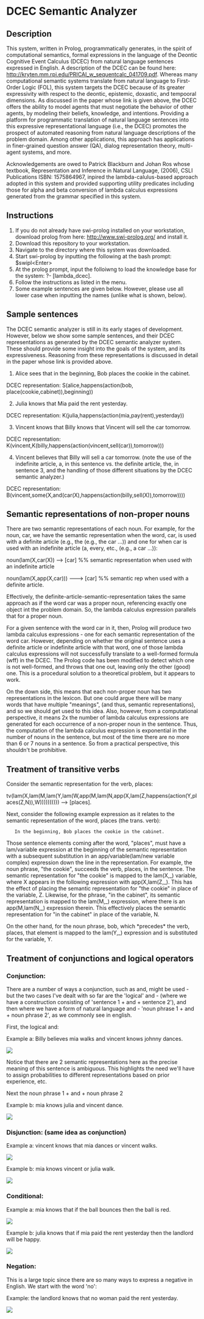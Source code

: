 # DCEC Semantic Analyzer

## Description
This system, written in Prolog, programmatically generates, in the spirit of computational semantics, formal expressions in the language of the Deontic Cognitive Event Calculus (DCEC) from natural language sentences expressed in English.  A description of the DCEC can be found here:  http://kryten.mm.rpi.edu/PRICAI_w_sequentcalc_041709.pdf.  Whereas many computational semantic systems translate from natural language to First-Order Logic (FOL), this system targets the DCEC because of its greater expressivity with respect to the deontic, epistemic, doxastic, and tempooral dimensions.  As discussed in the paper whose link is given above, the DCEC offers the ability to model agents that must negotiate the behavior of other agents, by modeling their beliefs, knowledge, and intentions.  Providing a platform for programmatic translation of natural language sentences into this expressive representational language (i.e., the DCEC) promotes the prospect of automated reasoning from natural language descriptions of the problem domain.  Among other applications, this approach has applications in finer-grained question answer (QA), dialog representation theory, multi-agent systems, and more.

Acknowledgements are owed to Patrick Blackburn and Johan Ros whose textbook, Representation and Inference in Natural Language, (2006), CSLI Publications ISBN:  1575864967, inpired the lambda-calulus-based approach adopted in this system and provided supporting utility predicates including those for alpha and beta conversion of lambda calculus expressions generated from the grammar specified in this system.

## Instructions

1.  If you do not already have swi-prolog installed on your workstation, download prolog from here: http://www.swi-prolog.org/ and install it.
2.  Download this repository to your workstation.
3.  Navigate to the directory where this system was downloaded.
4.  Start swi-prolog by inputting the following at the bash prompt: $swipl\<Enter\>  
5.  At the prolog prompt, input the folloiwng to load the knowledge base for the system:  ?- [lambda_dcec].
6.  Follow the instructions as listed in the menu.
7.  Some example sentences are given below.  However, please use all lower case when inputting the names (unlike what is shown, below).

## Sample sentences

The DCEC semantic analyzer is still in its early stages of development.  However, below we show some sample sentences, and their DCEC representations as generated by the DCEC semantic analyzer system.  These should provide some insight into the goals of the system, and its expressiveness.  Reasoning from these representations is discussed in detail in the paper whose link is provided above.

1.  Alice sees that in the beginning, Bob places the cookie in the cabinet.

DCEC representation:  S(alice,happens(action(bob, place(cookie,cabinet)),beginning))


2.  Julia knows that Mia paid the rent yesterday.

DCEC representation:  K(julia,happens(action(mia,pay(rent),yesterday))


3.  Vincent knows that Billy knows that Vincent will sell the car tomorrow.

DCEC representation:  K(vincent,K(billy,happens(action(vincent,sell(car)),tomorrow)))


4.  Vincent believes that Billy will sell a car tomorrow.  (note the use of the indefinite article, a, in this sentence vs. the definite article, the, in sentence 3, and the handling of those different situations by the DCEC semantic analyzer.)

DCEC representation:  B(vincent,some(X,and(car(X),happens(action(billy,sell(X)),tomorrow))))

## Semantic representations of non-proper nouns

There are two semantic representations of each noun.  For example, for the noun, car, we have the semantic representation when the word, car, is used with a definite article (e.g., the (e.g., the car ...)) and one for when car is used with an indefinite article (a, every, etc., (e.g., a car ...)):

noun(lam(X,car(X)) --> [car]        %% semantic representation when used with an indefinite article

noun(lam(X,app(X,car))) ---> [car]       %% semantic rep when used with a definite article.

Effectively, the definite-article-semantic-representation takes the same approach as if the word car was a proper noun, referencing exactly one object int the problem domain.  So, the lambda calculus expression parallels that for a proper noun.

For a given sentence with the word car in it, then, Prolog will produce two lambda calculus expressions - one for each semantic representation of the word car.  However, depending on whether the original sentence uses a definite article or indefinite article with that word, one of those lambda calculus expressions will not successfully translate to a well-formed formula (wff) in the DCEC.  The Prolog code has been modified to detect which one is not well-formed, and throws that one out, leaving only the other (good) one.  This is a procedural solution to a theoretical problem, but it appears to work.  

On the down side, this means that each non-proper noun has two representations in the lexicon.  But one could argue there will be many words that have multiple "meanings", (and thus, semantic representations), and so we should get used to this idea.  Also, however, from a computational perspective, it means 2x the number of lambda calculus expressions are generated for each occurrence of a  non-proper noun in the sentence.  Thus, the computation of the lambda calculus expression is exponential in the number of nouns in the sentence, but most of the time there are no more than 6 or 7 nouns in a sentence. So from a practical perspective, this shouldn't be prohibitive.

## Treatment of transitive verbs

Consider the semantic representation for the verb, places:

tv(lam(X,lam(M,lam(Y,lam(W,app(M,lam(N,app(X,lam(Z,happens(action(Y,places(Z,N)),W)))))))))) --> [places].

Next, consider the following example expression as it relates to the semantic representation of the word, places (the trans. verb):

       In the beginning, Bob places the cookie in the cabinet.
       
Those sentence elements coming after the word, "places", must have a lam/variable expression at the beginning of the semantic representation with a subsequent substitution in an app/variable(lam/new variable complex) expression down the line in the representation.  For example, the noun phrase, "the cookie", succeeds the verb, places, in the sentence. The semantic representation for "the cookie" is mapped to the lam(X,\_) variable, where X appears in the following expression with app(X,lam(Z,\_).  This has the effect of placing the semantic representation for "the cookie" in place of the variable, Z.  Likewise, for the phrase, "in the cabinet", its semantic representation is mapped to the lam(M,\_) expression, where there is an app(M,lam(N,\_) expression therein.  This effectively places the semantic representation for "in the cabinet" in place of the variable, N.

On the other hand, for the noun phrase, bob, which \*precedes\* the verb, places, that element is mapped to the lam(Y,\_) expression and is substituted for the variable, Y.

## Treatment of conjunctions and logical operators

### Conjunction:

There are a number of ways a conjunction, such as and, might be used - but the two cases I've dealt with so far are the 'logical' and - (where we have a construction consisting of 'sentence 1 + and + sentence 2'), and then where we have a form of natural language and - 'noun phrase 1 + and + noun phrase 2', as we commonly see in english.

First, the logical and:

Example a:  Billy believes mia walks and vincent knows johnny dances.

![](images/conjunction_a.png)


Notice that there are 2 semantic representations here as the precise meaning of this sentence is ambiguous.  This highlights the need we'll have to assign probabilities to different representations based on prior experience, etc.


Next the noun phrase 1 + and + noun phrase 2

Example b:  mia knows julia and vincent dance.

![](images/conjunction_b.png)

### Disjunction: (same idea as conjunction)

Example a:  vincent knows that mia dances or vincent walks.

![](images/disjunction_a.png)

Example b:  mia knows vincent or julia walk.

![](images/disjunction_b.png)

### Conditional:

Example a:  mia knows that if the ball bounces then the ball is red.

![](images/conditional_a.png)

Example b:  julia knows that if mia paid the rent yesterday then the landlord will be happy.

![](images/conditional_b.png)



### Negation:  

This is a large topic since there are so many ways to express a negative in English.  We start with the word 'no':


Example:  the landlord knows that no woman paid the rent yesterday.

![](images/negation_a.png)



